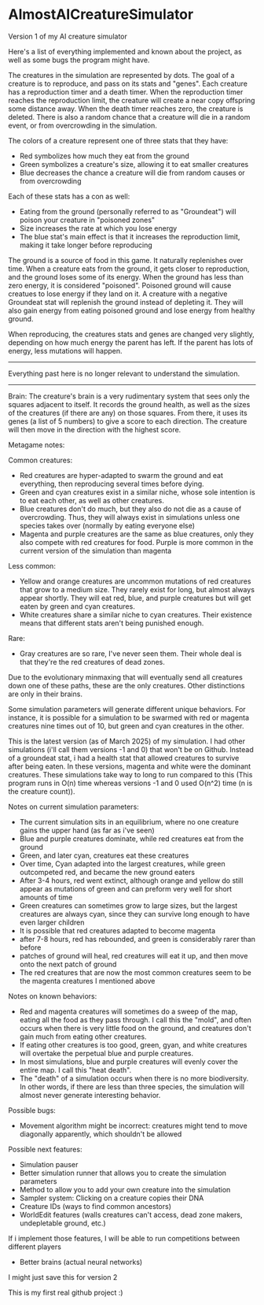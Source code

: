 # AlmostAICreatureSimulator
Version 1 of my AI creature simulator

Here's a list of everything implemented and known about the project, as well as some bugs the program might have.

The creatures in the simulation are represented by dots. 
The goal of a creature is to reproduce, and pass on its stats and "genes". 
Each creature has a reproduction timer and a death timer. 
When the reproduction timer reaches the reproduction limit, the creature will create a near copy offspring some distance away. 
When the death timer reaches zero, the creature is deleted. 
There is also a random chance that a creature will die in a random event, or from overcrowding in the simulation. 

The colors of a creature represent one of three stats that they have: 
- Red symbolizes how much they eat from the ground
- Green symbolizes a creature's size, allowing it to eat smaller creatures
- Blue decreases the chance a creature will die from random causes or from overcrowding

Each of these stats has a con as well:
- Eating from the ground (personally referred to as "Groundeat") will poison your creature in "poisoned zones"
- Size increases the rate at which you lose energy
- The blue stat's main effect is that it increases the reproduction limit, making it take longer before reproducing

The ground is a source of food in this game. It naturally replenishes over time. 
When a creature eats from the ground, it gets closer to reproduction, and the ground loses some of its energy. 
When the ground has less than zero energy, it is considered "poisoned". 
Poisoned ground will cause creatues to lose energy if they land on it. 
A creature with a negative Groundeat stat will replenish the ground instead of depleting it. They will also gain energy from eating poisoned ground and lose energy from healthy ground. 

When reproducing, the creatures stats and genes are changed very slightly, depending on how much energy the parent has left. 
If the parent has lots of energy, less mutations will happen. 

---

Everything past here is no longer relevant to understand the simulation. 

---

Brain: 
The creature's brain is a very rudimentary system that sees only the squares adjacent to itself. 
It records the ground health, as well as the sizes of the creatures (if there are any) on those squares. 
From there, it uses its genes (a list of 5 numbers) to give a score to each direction. The creature will then move in the direction with the highest score. 

Metagame notes: 

Common creatures: 
- Red creatures are hyper-adapted to swarm the ground and eat everything, then reproducing several times before dying.
- Green and cyan creatures exist in a similar niche, whose sole intention is to eat each other, as well as other creatures.
- Blue creatures don't do much, but they also do not die as a cause of overcrowding. Thus, they will always exist in simulations unless one species takes over (normally by eating everyone else)
- Magenta and purple creatures are the same as blue creatures, only they also compete with red creatures for food. Purple is more common in the current version of the simulation than magenta

Less common:
- Yellow and orange creatures are uncommon mutations of red creatures that grow to a medium size. They rarely exist for long, but almost always appear shortly. They will eat red, blue, and purple creatures but will get eaten by green and cyan creatures.
- White creatures share a similar niche to cyan creatures. Their existence means that different stats aren't being punished enough. 

Rare:
- Gray creatures are so rare, I've never seen them. Their whole deal is that they're the red creatures of dead zones.


Due to the evolutionary minmaxing that will eventually send all creatures down one of these paths, these are the only creatures. 
Other distinctions are only in their brains. 

Some simulation parameters will generate different unique behaviors. For instance, it is possible for a simulation to be swarmed with red or magenta creatures nine times out of 10, but green and cyan creatures in the other. 

This is the latest version (as of March 2025) of my simulation. I had other simulations (i'll call them versions -1 and 0) that won't be on Github.
Instead of a groundeat stat, i had a health stat that allowed creatures to survive after being eaten.
In these versions, magenta and white were the dominant creatures.
These simulations take way to long to run compared to this (This program runs in O(n) time whereas versions -1 and 0 used O(n^2) time (n is the creature count)).

Notes on current simulation parameters: 

- The current simulation sits in an equilibrium, where no one creature gains the upper hand (as far as i've seen)
- Blue and purple creatures dominate, while red creatures eat from the ground
- Green, and later cyan, creatures eat these creatures
- Over time, Cyan adapted into the largest creatures, while green outcompeted red, and became the new ground eaters
- After 3-4 hours, red went extinct, although orange and yellow do still appear as mutations of green and can preform very well for short amounts of time
- Green creatures can sometimes grow to large sizes, but the largest creatures are always cyan, since they can survive long enough to have even larger children
- It is possible that red creatures adapted to become magenta
- after 7-8 hours, red has rebounded, and green is considerably rarer than before
- patches of ground will heal, red creatures will eat it up, and then move onto the next patch of ground
- The red creatures that are now the most common creatures seem to be the magenta creatures I mentioned above

Notes on known behaviors: 

- Red and magenta creatures will sometimes do a sweep of the map, eating all the food as they pass through. I call this the "mold", and often occurs when there is very little food on the ground, and creatures don't gain much from eating other creatures. 
- If eating other creatures is too good, green, gyan, and white creatures will overtake the perpetual blue and purple creatures.
- In most simulations, blue and purple creatures will evenly cover the entire map. I call this "heat death".
- The "death" of a simulation occurs when there is no more biodiversity. In other words, if there are less than three species, the simulation will almost never generate interesting behavior.


Possible bugs: 

- Movement algorithm might be incorrect: creatures might tend to move diagonally apparently, which shouldn't be allowed

Possible next features: 

- Simulation pauser
- Better simulation runner that allows you to create the simulation parameters
- Method to allow you to add your own creature into the simulation
- Sampler system: Clicking on a creature copies their DNA
- Creature IDs (ways to find common ancestors)
- WorldEdit features (walls creatures can't access, dead zone makers, undepletable ground, etc.)

If i implement those features, I will be able to run competitions between different players

- Better brains (actual neural networks)

I might just save this for version 2

This is my first real github project :)
